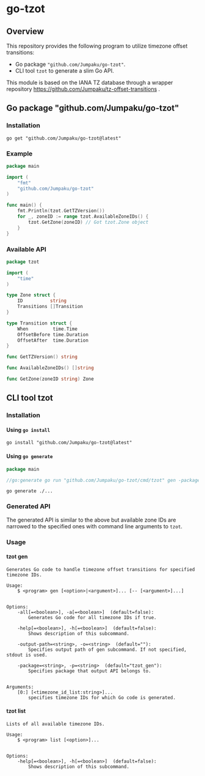 # go-tzot

## Overview

This repository provides the following program to utilize timezone offset transitions:

- Go package `"github.com/Jumpaku/go-tzot"`.
- CLI tool `tzot` to generate a slim Go API.

This module is based on the IANA TZ database through a wrapper repository https://github.com/Jumpaku/tz-offset-transitions .

## Go package "github.com/Jumpaku/go-tzot"

### Installation

```shell
go get "github.com/Jumpaku/go-tzot@latest"
```

### Example

```go
package main

import (
	"fmt"
	"github.com/Jumpaku/go-tzot"
)

func main() {
	fmt.Println(tzot.GetTZVersion())
	for _, zoneID := range tzot.AvailableZoneIDs() {
		tzot.GetZone(zoneID) // Got tzot.Zone object
	}
}
```

### Available API

```go
package tzot

import (
	"time"
)

type Zone struct {
	ID          string
	Transitions []Transition
}

type Transition struct {
	When         time.Time
	OffsetBefore time.Duration
	OffsetAfter  time.Duration
}

func GetTZVersion() string

func AvailableZoneIDs() []string

func GetZone(zoneID string) Zone
```


## CLI tool tzot

### Installation

#### Using `go install`

```shell
go install "github.com/Jumpaku/go-tzot@latest"
```

#### Using `go generate`

```go
package main

//go:generate go run "github.com/Jumpaku/go-tzot/cmd/tzot" gen -package=examples -output-path=tzot.go Asia/Tokyo Pacific/Pago_Pago Europe/Zurich Zulu
```

```shell
go generate ./...
```


### Generated API

The generated API is similar to the above but available zone IDs are narrowed to the specified ones with command line arguments to `tzot`.

### Usage

#### tzot gen

```
Generates Go code to handle timezone offset transitions for specified timezone IDs.

Usage:
    $ <program> gen [<option>|<argument>]... [-- [<argument>]...]


Options:
    -all[=<boolean>], -a[=<boolean>]  (default=false):
        Generates Go code for all timezone IDs if true.

    -help[=<boolean>], -h[=<boolean>]  (default=false):
        Shows description of this subcommand.

    -output-path=<string>, -o=<string>  (default=""):
        Specifies output path of gen subcommand. If not specified, stdout is used.

    -package=<string>, -p=<string>  (default="tzot_gen"):
        Specifies package that output API belongs to.


Arguments:
    [0:] [<timezone_id_list:string>]...
        specifies timezone IDs for which Go code is generated.

```

#### tzot list

```
Lists of all available timezone IDs.

Usage:
    $ <program> list [<option>]...


Options:
    -help[=<boolean>], -h[=<boolean>]  (default=false):
        Shows description of this subcommand.

```


